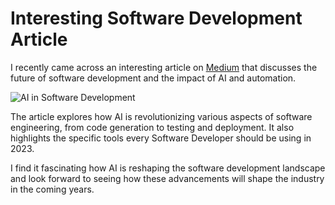 # Interesting Software Development Article

I recently came across an interesting article on [Medium](https://medium.com/geekculture/5-ai-tools-every-software-developer-should-be-using-in-2022-afc4fb149c60) that discusses the future of software development and the impact of AI and automation. 

![AI in Software Development](https://miro.medium.com/v2/resize:fit:1400/0*bgrmToHI0lUBf8el.gif)

The article explores how AI is revolutionizing various aspects of software engineering, from code generation to testing and deployment. It also highlights the specific tools every Software Developer should be using in 2023. 

I find it fascinating how AI is reshaping the software development landscape and look forward to seeing how these advancements will shape the industry in the coming years.
